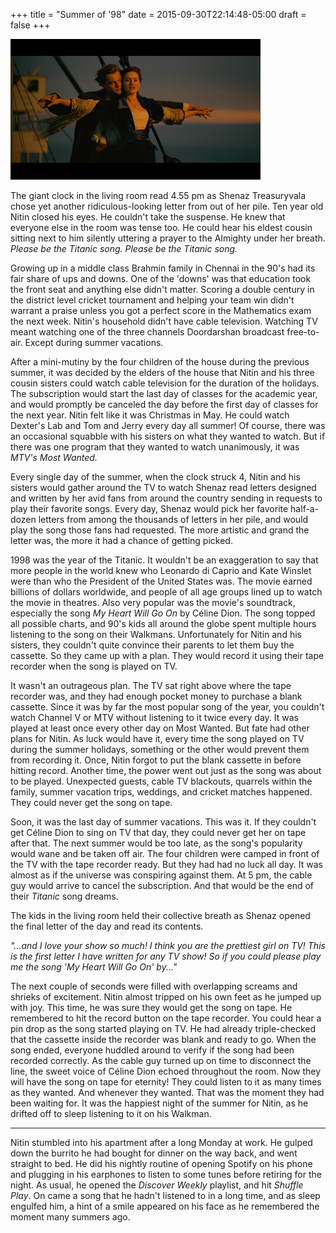 +++
title = "Summer of '98"
date = 2015-09-30T22:14:48-05:00
draft = false
+++

![titanic](images/titanic.png)

The giant clock in the living room read 4.55 pm as Shenaz Treasuryvala chose yet another ridiculous-looking letter from out of her pile. Ten year old Nitin closed his eyes. He couldn't take the suspense. He knew that everyone else in the room was tense too. He could hear his eldest cousin sitting next to him silently uttering a prayer to the Almighty under her breath. *Please be the Titanic song. Please be the Titanic song.*

Growing up in a middle class Brahmin family in Chennai in the 90's had its fair share of ups and downs. One of the 'downs' was that education took the front seat and anything else didn't matter. Scoring a double century in the district level cricket tournament and helping your team win didn't warrant a praise unless you got a perfect score in the Mathematics exam the next week. Nitin's household didn't have cable television. Watching TV meant watching one of the three channels Doordarshan broadcast free-to-air. Except during summer vacations.

After a mini-mutiny by the four children of the house during the previous summer, it was decided by the elders of the house that Nitin and his three cousin sisters could watch cable television for the duration of the holidays. The subscription would start the last day of classes for the academic year, and would promptly be canceled the day before the first day of classes for the next year. Nitin felt like it was Christmas in May. He could watch Dexter's Lab and Tom and Jerry every day all summer! Of course, there was an occasional squabble with his sisters on what they wanted to watch. But if there was one program that they wanted to watch unanimously, it was *MTV's Most Wanted.*

Every single day of the summer, when the clock struck 4, Nitin and his sisters would gather around the TV to watch Shenaz read letters designed and written by her avid fans from around the country sending in requests to play their favorite songs. Every day, Shenaz would pick her favorite half-a-dozen letters from among the thousands of letters in her pile, and would play the song those fans had requested. The more artistic and grand the letter was, the more it had a chance of getting picked.

1998 was the year of the Titanic. It wouldn't be an exaggeration to say that more people in the world knew who Leonardo di Caprio and Kate Winslet were than who the President of the United States was. The movie earned billions of dollars worldwide, and people of all age groups lined up to watch the movie in theatres. Also very popular was the movie's soundtrack, especially the song *My Heart Will Go On* by Céline Dion. The song topped all possible charts, and 90's kids all around the globe spent multiple hours listening to the song on their Walkmans. Unfortunately for Nitin and his sisters, they couldn't quite convince their parents to let them buy the cassette. So they came up with a plan. They would record it using their tape recorder when the song is played on TV.

It wasn't an outrageous plan. The TV sat right above where the tape recorder was, and they had enough pocket money to purchase a blank cassette. Since it was by far the most popular song of the year, you couldn't watch Channel V or MTV without listening to it twice every day. It was played at least once every other day on Most Wanted. But fate had other plans for Nitin. As luck would have it, every time the song played on TV during the summer holidays, something or the other would prevent them from recording it. Once, Nitin forgot to put the blank cassette in before hitting record. Another time, the power went out just as the song was about to be played. Unexpected guests, cable TV blackouts, quarrels within the family, summer vacation trips, weddings, and cricket matches happened. They could never get the song on tape.

Soon, it was the last day of summer vacations. This was it. If they couldn't get Céline Dion to sing on TV that day, they could never get her on tape after that. The next summer would be too late, as the song's popularity would wane and be taken off air. The four children were camped in front of the TV with the tape recorder ready. But they had had no luck all day. It was almost as if the universe was conspiring against them. At 5 pm, the cable guy would arrive to cancel the subscription. And that would be the end of their *Titanic* song dreams.

The kids in the living room held their collective breath as Shenaz opened the final letter of the day and read its contents.

*"...and I love your show so much! I think you are the prettiest girl on TV! This is the first letter I have written for any TV show! So if you could please play me the song 'My Heart Will Go On' by..."*

The next couple of seconds were filled with overlapping screams and shrieks of excitement. Nitin almost tripped on his own feet as he jumped up with joy. This time, he was sure they would get the song on tape. He remembered to hit the record button on the tape recorder. You could hear a pin drop as the song started playing on TV. He had already triple-checked that the cassette inside the recorder was blank and ready to go. When the song ended, everyone huddled around to verify if the song had been recorded correctly. As the cable guy turned up on time to disconnect the line, the sweet voice of Céline Dion echoed throughout the room. Now they will have the song on tape for eternity! They could listen to it as many times as they wanted. And whenever they wanted. That was the moment they had been waiting for. It was the happiest night of the summer for Nitin, as he drifted off to sleep listening to it on his Walkman.

-----------------------------------------------------------------------------------------------

Nitin stumbled into his apartment after a long Monday at work. He gulped down the burrito he had bought for dinner on the way back, and went straight to bed. He did his nightly routine of opening Spotify on his phone and plugging in his earphones to listen to some tunes before retiring for the night. As usual, he opened the *Discover Weekly* playlist, and hit *Shuffle Play*. On came a song that he hadn't listened to in a long time, and as sleep engulfed him, a hint of a smile appeared on his face as he remembered the moment many summers ago.